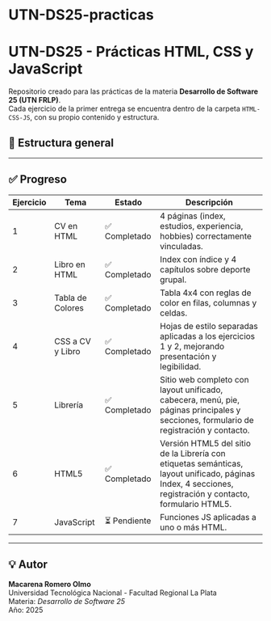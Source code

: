 # UTN-DS25-practicas

# UTN-DS25 - Prácticas HTML, CSS y JavaScript

Repositorio creado para las prácticas de la materia **Desarrollo de Software 25 (UTN FRLP)**.  
Cada ejercicio de la primer entrega se encuentra dentro de la carpeta `HTML-CSS-JS`, con su propio contenido y estructura.

## 📂 Estructura general

---

## ✅ Progreso

| Ejercicio | Tema | Estado | Descripción |
|------------|------|---------|-------------|
| 1 | CV en HTML | ✅ Completado | 4 páginas (index, estudios, experiencia, hobbies) correctamente vinculadas. |
| 2 | Libro en HTML | ✅ Completado | Index con índice y 4 capítulos sobre deporte grupal. |
| 3 | Tabla de Colores | ✅ Completado | Tabla 4x4 con reglas de color en filas, columnas y celdas. |
| 4 | CSS a CV y Libro | ✅ Completado | Hojas de estilo separadas aplicadas a los ejercicios 1 y 2, mejorando presentación y legibilidad. |
| 5 | Librería | ✅ Completado | Sitio web completo con layout unificado, cabecera, menú, pie, páginas principales y secciones, formulario de registración y contacto. |
| 6 | HTML5 | ✅ Completado | Versión HTML5 del sitio de la Librería con etiquetas semánticas, layout unificado, páginas Index, 4 secciones, registración y contacto, formulario HTML5. |
| 7 | JavaScript | ⏳ Pendiente | Funciones JS aplicadas a uno o más HTML. |

---

## 💡 Autor
**Macarena Romero Olmo**  
Universidad Tecnológica Nacional - Facultad Regional La Plata  
Materia: *Desarrollo de Software 25*  
Año: 2025

